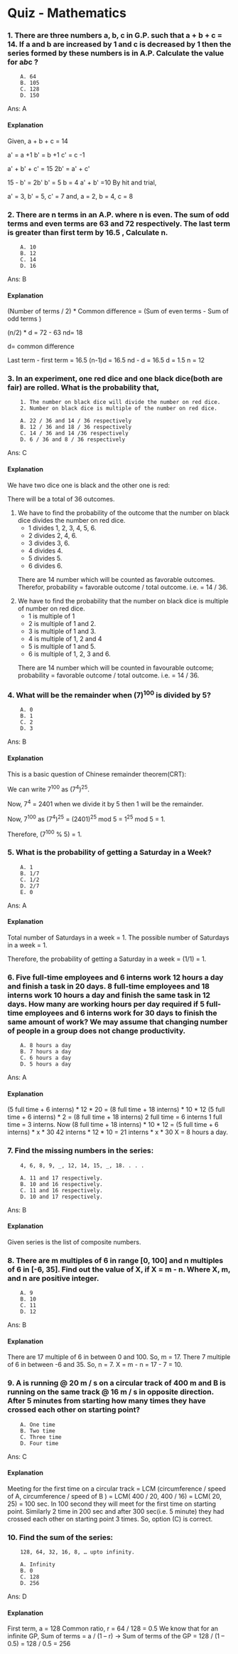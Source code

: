 Quiz - Mathematics
==============================

### 1. There are three numbers a, b, c in G.P. such that a + b + c = 14. If a and b are increased by 1 and c is decreased by 1 then the series formed by these numbers is in A.P. Calculate the value for a*b*c ?

        A. 64
        B. 105
        C. 128
        D. 150

Ans: A
#### Explanation
Given, a + b + c = 14

a' = a +1
b' = b +1
c' = c -1

a' + b' + c' = 15
2b' = a' + c'

15 - b' = 2b'
b' = 5
b = 4
a' + b' =10
By hit and trial,

a' = 3, b' = 5, c' = 7 and,
a = 2, b = 4, c = 8


### 2. There are n terms in an A.P. where n is even. The sum of odd terms and even terms are 63 and 72 respectively. The last term is greater than first term by 16.5 , Calculate n.

        A. 10
        B. 12
        C. 14
        D. 16

Ans: B
#### Explanation
(Number of terms / 2) * Common difference = (Sum of even terms - Sum of odd terms )

(n/2) * d = 72 - 63
nd= 18

d= common difference

Last term - first term = 16.5
(n-1)d = 16.5
nd - d = 16.5
d = 1.5
n = 12


### 3. In an experiment, one red dice and one black dice(both are fair) are rolled. What is the probability that,

        1. The number on black dice will divide the number on red dice.
        2. Number on black dice is multiple of the number on red dice.

        A. 22 / 36 and 14 / 36 respectively
        B. 12 / 36 and 18 / 36 respectively
        C. 14 / 36 and 14 /36 respectively
        D. 6 / 36 and 8 / 36 respectively

Ans: C
#### Explanation
We have two dice one is black and the other one is red:

There will be a total of 36 outcomes.

<ol>
<li>We have to find the probability of the outcome that the number on black dice divides the number on red dice.
<ul>
<li>1 divides 1, 2, 3, 4, 5, 6.</li>

<li>2 divides 2, 4, 6.</li>

<li>3 divides 3, 6.</li>

<li>4 divides 4.</li>

<li>5 divides 5.</li>

<li>6 divides 6.</li>
</ul>


There are 14 number which will be counted as favorable outcomes.
Therefor, probability = favorable outcome / total outcome.
i.e. = 14 / 36.</li>

<li>We have to find the probability that the number on black dice is multiple of number on red dice.
<ul>
<li>1 is multiple of 1</li>

<li>2 is multiple of 1 and 2.</li>

<li>3 is multiple of 1 and 3.</li>

<li>4 is multiple of 1, 2 and 4</li>

<li>5 is multiple of 1 and 5.</li>

<li>6 is multiple of 1, 2, 3 and 6.</li>
</ul>


There are 14 number which will be counted in favourable outcome;
probability = favorable outcome / total outcome.
i.e. = 14 / 36.</li>
</ol>


### 4. What will be the remainder when (7)<sup>100</sup> is divided by 5?

        A. 0
        B. 1
        C. 2
        D. 3

Ans: B
#### Explanation
This is a basic question of Chinese remainder theorem(CRT):

We can write 7<sup>100</sup> as (7<sup>4</sup>)<sup>25</sup>.

Now, 7<sup>4</sup> = 2401 when we divide it by 5 then 1 will be the remainder.

Now, 7<sup>100</sup> as (7<sup>4</sup>)<sup>25</sup> = (2401)<sup>25</sup> mod 5 = 1<sup>25</sup> mod 5 = 1.

Therefore, (7<sup>100</sup> % 5) = 1.


### 5. What is the probability of getting a Saturday in a Week?

        A. 1
        B. 1/7
        C. 1/2
        D. 2/7
        E. 0

Ans: A
#### Explanation
Total number of Saturdays in a week = 1.
The possible number of Saturdays in a week = 1.

Therefore, the probability of getting a Saturday in a week = (1/1) = 1.


### 6. Five full-time employees and 6 interns work 12 hours a day and finish a task in 20 days. 8 full-time employees and 18 interns work 10 hours a day and finish the same task in 12 days. How many are working hours per day required if 5 full-time employees and 6 interns work for 30 days to finish the same amount of work? We may assume that changing number of people in a group does not change productivity.
 
        A. 8 hours a day
        B. 7 hours a day
        C. 6 hours a day
        D. 5 hours a day

Ans: A
#### Explanation
(5 full time + 6 interns) * 12 * 20 = (8 full time + 18 interns) * 10 * 12
(5 full time + 6 interns) * 2 = (8 full time + 18 interns)
2 full time = 6 interns
1 full time = 3 interns.
Now (8 full time + 18 interns) * 10 * 12 = (5 full time + 6 interns) * x * 30
42 interns * 12 * 10 = 21 interns * x * 30
X = 8 hours a day.


### 7. Find the missing numbers in the series:
        4, 6, 8, 9, _, 12, 14, 15, _, 18. . . . 
        
        A. 11 and 17 respectively.
        B. 10 and 16 respectively.
        C. 11 and 16 respectively.
        D. 10 and 17 respectively.

Ans: B
#### Explanation
Given series is the list of composite numbers.


### 8. There are m multiples of 6 in range [0, 100] and n multiples of 6 in [-6, 35]. Find out the value of X, if X = m - n. Where X, m, and n are positive integer.

        A. 9
        B. 10
        C. 11
        D. 12

Ans: B
#### Explanation
There are 17 multiple of 6 in between 0 and 100. So, m = 17.
There 7 multiple of 6 in between -6 and 35. So, n = 7.
X = m - n = 17 - 7 = 10.


### 9. A is running @ 20 m / s on a circular track of 400 m and B is running on the same track @ 16 m / s in opposite direction. After 5 minutes from starting how many times they have crossed each other on starting point?

        A. One time
        B. Two time
        C. Three time
        D. Four time

Ans: C
#### Explanation
Meeting for the first time on a circular track = LCM (circumference / speed of A, circumference / speed of B )
= LCM( 400 / 20, 400 / 16)
= LCM( 20, 25) = 100 sec.
In 100 second they will meet for the first time on starting point.
Similarly 2 time in 200 sec and after 300 sec(i.e. 5 minute) they had crossed each other on starting point 3 times.
So, option (C) is correct.


### 10. Find the sum of the series:
        128, 64, 32, 16, 8, … upto infinity.

        A. Infinity
        B. 0
        C. 128
        D. 256

Ans: D
#### Explanation
First term, a = 128
Common ratio, r = 64 / 128 = 0.5
We know that for an infinite GP, Sum of terms = a / (1 – r)
-> Sum of terms of the GP = 128 / (1 – 0.5) = 128 / 0.5 = 256
